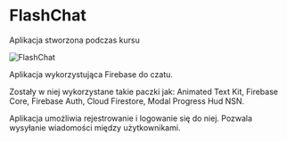 # FlashChat
 Aplikacja stworzona podczas kursu
 
 ![FlashChat](https://user-images.githubusercontent.com/113917953/235440433-95328a13-c490-4e70-bf40-f80eebb52903.png)

 
 Aplikacja wykorzystująca Firebase do czatu.

Zostały w niej wykorzystane takie paczki jak: 
Animated Text Kit,
Firebase Core,
Firebase Auth,
Cloud Firestore,
Modal Progress Hud NSN.

Aplikacja umożliwia rejestrowanie i logowanie się do niej. Pozwala wysyłanie wiadomości między użytkownikami.
